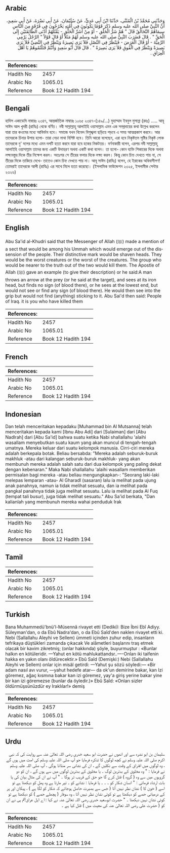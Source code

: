 ## Arabic


<div dir="rtl" lang="ar" style={{fontSize:'larger',backgroundColor:'#f8f9fa',padding:20}}>
وَحَدَّثَنِي مُحَمَّدُ بْنُ الْمُثَنَّى، حَدَّثَنَا ابْنُ أَبِي عَدِيٍّ، عَنْ سُلَيْمَانَ، عَنْ أَبِي نَضْرَةَ، عَنْ أَبِي سَعِيدٍ، أَنَّ النَّبِيَّ صلى الله عليه وسلم ذَكَرَ قَوْمًا يَكُونُونَ فِي أُمَّتِهِ يَخْرُجُونَ فِي فُرْقَةٍ مِنَ النَّاسِ سِيمَاهُمُ التَّحَالُقُ قَالَ ‏"‏ هُمْ شَرُّ الْخَلْقِ - أَوْ مِنْ أَشَرِّ الْخَلْقِ - يَقْتُلُهُمْ أَدْنَى الطَّائِفَتَيْنِ إِلَى الْحَقِّ ‏"‏ ‏.‏ قَالَ فَضَرَبَ النَّبِيُّ صلى الله عليه وسلم لَهُمْ مَثَلاً أَوْ قَالَ قَوْلاً ‏"‏ الرَّجُلُ يَرْمِي الرَّمِيَّةَ - أَوْ قَالَ الْغَرَضَ - فَيَنْظُرُ فِي النَّصْلِ فَلاَ يَرَى بَصِيرَةً وَيَنْظُرُ فِي النَّضِيِّ فَلاَ يَرَى بَصِيرَةً وَيَنْظُرُ فِي الْفُوقِ فَلاَ يَرَى بَصِيرَةً ‏"‏ ‏.‏ قَالَ قَالَ أَبُو سَعِيدٍ وَأَنْتُمْ قَتَلْتُمُوهُمْ يَا أَهْلَ الْعِرَاقِ ‏.‏
</div>
<div style={{backgroundColor:'#f8f9fa',padding:20, marginBottom: 10}}><table> <thead> <tr> <th>References:</th> <th></th> </tr> </thead> <tbody><tr><td>Hadith No</td><td>2457</td></tr><tr><td>Arabic No</td><td>1065.01</td></tr><tr><td>Reference</td><td>Book 12 Hadith 194</td></tr></tbody></table></div>

## Bengali


<div dir="ltr" lang="bn" style={{fontSize:'larger',backgroundColor:'#f8f9fa',padding:20}}>
হাদিস একাডেমি নাম্বারঃ ২৩৪৭, আন্তর্জাতিক নাম্বারঃ ১০৬৫ ২৩৪৭-(১৪৯/...) মুহাম্মাদ ইবনুল মুসান্না (রহঃ) ..... আবূ সাঈদ আল খুদরী (রাযিঃ) থেকে বর্ণিত। নবী সাল্লাল্লাহু আলাইহি ওয়াসাল্লাম এমন এক সম্প্রদায়ের কথা উল্লেখ করলেন যারা তার কওমের মধ্যে আবির্ভাব হবে। সমাজে যখন বিভেদ বিশৃঙ্খলা ছড়িয়ে পড়বে এ সময় আত্মপ্রকাশ করবে। আর তাদেরকে চিনার উপায় হলো- তারা নেড়া মাথা বিশিষ্ট হবে। তিনি আরো বলেছেন, এরা হবে নিকৃষ্টতম সৃষ্টির নিকৃষ্ট লোক তাদেরকে দু' দলের মধ্যে এমন দলটি হত্যা করবে যারা হবে হকের নিকটতর। বর্ণনাকারী বলেন, এরপর নবী সাল্লাল্লাহু আলাইহি ওয়াসাল্লাম তাদের জন্য একটি উদাহরণ অথবা একটি কথা বলেন। তা হলো- কোন ব্যক্তি শিকারের দিকে অথবা লক্ষ্যবস্তুর দিকে তীর নিক্ষেপ করল। অতঃপর সে তীরের ফলার দিকে লক্ষ্য করল। কিন্তু কোন চিহ্ন দেখতে পায় না, সে তীরের দিকে তাকিয়ে দেখে- তাতেও কোন চিহ্ন দেখতে পায় না। আবূ সাঈদ (রাযিঃ) বলেন, হে ইরাকের অধিবাসীগণ! তোমরাই তাদেরকে আলী (রাযিঃ) এর সাথে মিলে হত্যা করেছো। (ইসলামিক ফাউন্ডেশন ২৩২৫, ইসলামীক সেন্টার ২৩২৬)
</div>
<div style={{backgroundColor:'#f8f9fa',padding:20, marginBottom: 10}}><table> <thead> <tr> <th>References:</th> <th></th> </tr> </thead> <tbody><tr><td>Hadith No</td><td>2457</td></tr><tr><td>Arabic No</td><td>1065.01</td></tr><tr><td>Reference</td><td>Book 12 Hadith 194</td></tr></tbody></table></div>

## English


<div dir="ltr" lang="en" style={{fontSize:'larger',backgroundColor:'#f8f9fa',padding:20}}>
Abu Sa'id al-Khudri said that the Messenger of Allah (ﷺ) made a mention of a sect that would be among his Ummah which would emerge out of the dissension of the people. Their distinctive mark would be shaven heads. They would be the worst creatures or the worst of the creatures. The group who would be nearer to the truth out of the two would kill them. The Apostle of Allah (ﷺ) gave an example (to give their description) or he said:A man throws an arrow at the prey (or he said at the target), and sees at its iron head, but finds no sign (of blood there), or he sees at the lowest end, but would not see or find any sign (of blood there). He would then see into the grip but would not find (anything) sticking to it. Abu Sai'd then said: People of Iraq. it is you who have killed them
</div>
<div style={{backgroundColor:'#f8f9fa',padding:20, marginBottom: 10}}><table> <thead> <tr> <th>References:</th> <th></th> </tr> </thead> <tbody><tr><td>Hadith No</td><td>2457</td></tr><tr><td>Arabic No</td><td>1065.01</td></tr><tr><td>Reference</td><td>Book 12 Hadith 194</td></tr></tbody></table></div>

## French


<div dir="ltr" lang="fr" style={{fontSize:'larger',backgroundColor:'#f8f9fa',padding:20}}>

</div>
<div style={{backgroundColor:'#f8f9fa',padding:20, marginBottom: 10}}><table> <thead> <tr> <th>References:</th> <th></th> </tr> </thead> <tbody><tr><td>Hadith No</td><td>2457</td></tr><tr><td>Arabic No</td><td>1065.01</td></tr><tr><td>Reference</td><td>Book 12 Hadith 194</td></tr></tbody></table></div>

## Indonesian


<div dir="ltr" lang="id" style={{fontSize:'larger',backgroundColor:'#f8f9fa',padding:20}}>
Dan telah menceritakan kepadaku [Muhammad bin Al Mutsanna] telah menceritakan kepada kami [Ibnu Abu Adi] dari [Sulaiman] dari [Abu Nadlrah] dari [Abu Sa'id] bahwa suatu ketika Nabi shallallahu 'alaihi wasallam menyebutkan suatu kaum yang akan muncul di tengah-tengah umatnya. Mereka keluar dari suatu kelompok manusia. Cirri-ciri mereka adalah berkepala botak. Beliau bersabda: "Mereka adalah seburuk-buruk makhluk -atau dari kalangan seburuk-buruk makhluk- yang akan membunuh mereka adalah salah satu dari dua kelompok yang paling dekat dengan kebenaran." Maka Nabi shallallahu 'alaihi wasallam memberikan permisalan bagi mereka -atau beliau mengungkapkan-: "Seorang laki-laki melepas lemparan -atau- Al Gharadl (sasaran) lalu ia melihat pada ujung anak panahnya, namun ia tidak melihat sesuatu, dan ia melihat pada pangkal panahnya tidak juga melihat sesuatu. Lalu ia melihat pada Al Fuq (tempat tali busur), juga tidak melihat sesuatu." Abu Sa'id berkata, "Dan kalianlah yang membunuh mereka wahai penduduk Irak
</div>
<div style={{backgroundColor:'#f8f9fa',padding:20, marginBottom: 10}}><table> <thead> <tr> <th>References:</th> <th></th> </tr> </thead> <tbody><tr><td>Hadith No</td><td>2457</td></tr><tr><td>Arabic No</td><td>1065.01</td></tr><tr><td>Reference</td><td>Book 12 Hadith 194</td></tr></tbody></table></div>

## Tamil


<div dir="ltr" lang="ta" style={{fontSize:'larger',backgroundColor:'#f8f9fa',padding:20}}>

</div>
<div style={{backgroundColor:'#f8f9fa',padding:20, marginBottom: 10}}><table> <thead> <tr> <th>References:</th> <th></th> </tr> </thead> <tbody><tr><td>Hadith No</td><td>2457</td></tr><tr><td>Arabic No</td><td>1065.01</td></tr><tr><td>Reference</td><td>Book 12 Hadith 194</td></tr></tbody></table></div>

## Turkish


<div dir="ltr" lang="tr" style={{fontSize:'larger',backgroundColor:'#f8f9fa',padding:20}}>
Bana Muhammedü'bnü'l-Müsennâ rivayet etti (Dediki): Bize İbni Ebî Adiyy. Süleyman'dan, o da Ebû Nadra'dan, o da Ebû Saîd'den naklen rivayet etti ki. Nebi (Sallallahu Aleyhi ve Sellem) ümmeti içinden zuhur edip, insanların tefrikaya düştükleri zamanda çıkacak Ve alâmetleri başlarını traş etmek olacak bir kavim zikretmiş; (onlar hakkında) şöyle, buyurmuştur : «Bunlar halkın en kötüleridir. —Yahut en kötü mahlukattandsr..—-Onları iki taifenin hakka en yakın olanı öldürecektir.» Ebû Saîd (Demişki:) Nebi (Sallallahu Aleyhi ve Sellem) onlar için misâl getirdi: —Yahut şu sözü söyledi:— «Bir adam nasıl avı vurur, —yahut hedefe atar— da ok'un demirine bakar, kan Izi göremez, ağaç kısmına bakar kan izi göremez, yay'a giriş yerine bakar yine bir kan izi göremezse (bunlar da öyledir.)» Ebû Saîd: «Onları sizler öldürmüşsünüzdür ey Iraklılar!» demiş
</div>
<div style={{backgroundColor:'#f8f9fa',padding:20, marginBottom: 10}}><table> <thead> <tr> <th>References:</th> <th></th> </tr> </thead> <tbody><tr><td>Hadith No</td><td>2457</td></tr><tr><td>Arabic No</td><td>1065.01</td></tr><tr><td>Reference</td><td>Book 12 Hadith 194</td></tr></tbody></table></div>

## Urdu


<div dir="rtl" lang="ur" style={{fontSize:'larger',backgroundColor:'#f8f9fa',padding:20}}>
سلیمان بن ابو نضرہ سے اور انھوں نے حضرت ابو سعید خدری رضی اللہ تعالیٰ عنہ سے روایت کی کہ نبی اکرم صلی اللہ علیہ وسلم نے کچھ لوگوں کا تذکرہ فرمایا جو آپ صلی اللہ علیہ وسلم کی امت میں ہوں گے ، وہ لوگوں میں افتراق کے وقت سے نکلیں گے ، ان کی نشانی سر منڈانا ہوگی ، آپ صلی اللہ علیہ وسلم نے فرمایا : " وہ مخلوق کے بدترین لوگ ۔ یا مخلوق کے بدترین لوگوں میں سے ہوں گے ، ان کو دو گروہوں میں سے وہ ( گروہ ) قتل کرے گا جو حق کے قریب تر ہوگا ۔ " آپ نے ان کی مثال بیان کی یا بات ارشاد فرمائی : " انسان شکار کو ۔ ۔ ۔ یا فرمایا : نشانے کو ۔ تیر مارتا ہے وہ پھل کو دیکھتا ہے تو اسے ( خون کا ) نشان نظر نہیں آتا ( جس سے بصیرت حاصل ہوجائے کہ شکار کو لگا ہے ) ، پیکان اور پر کے درمیانی حصے کو دیکھتا ہے تو کوئی نشان نظر نہیں آتا ، وہ سوفار ( پچھلے حصے ) کو دیکھتا ہے تو کوئی نشان نہیں دیکھتا ۔ " حضرت ابوسعید خدری رضی اللہ تعالیٰ عنہ نے کہا : اے اہل عراق!تم ہی نے ان کو ( حضرت علی رضی اللہ تعالیٰ عنہ کی معیت میں ) قتل کیا ہے ۔
</div>
<div style={{backgroundColor:'#f8f9fa',padding:20, marginBottom: 10}}><table> <thead> <tr> <th>References:</th> <th></th> </tr> </thead> <tbody><tr><td>Hadith No</td><td>2457</td></tr><tr><td>Arabic No</td><td>1065.01</td></tr><tr><td>Reference</td><td>Book 12 Hadith 194</td></tr></tbody></table></div>
